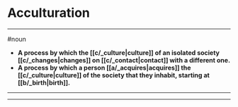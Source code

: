 # Acculturation
---
#noun
- **A process by which the [[c/_culture|culture]] of an isolated society [[c/_changes|changes]] on [[c/_contact|contact]] with a different one.**
- **A process by which a person [[a/_acquires|acquires]] the [[c/_culture|culture]] of the society that they inhabit, starting at [[b/_birth|birth]].**
---
---
